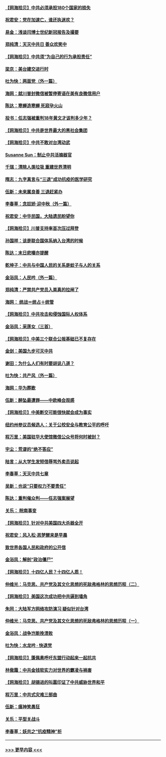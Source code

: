 #### [【网海拾贝】中共必须承担180个国家的损失](../pages/nsc993/n12428893.md?t=09252351) 
#### [祝君安：党在加速亡，谁还执迷欢？](../pages/nsc993/n12428652.md?t=09252351) 
#### [易金：浅谈闫博士世纪新冠报告及撮要](../pages/nsc993/n12426822.md?t=09252351) 
#### [郑纯清：天灭中共日 善众欢笑中](../pages/nsc993/n12426784.md?t=09252351) 
#### [【网海拾贝】中共须“为自己的行为承担责任”](../pages/nsc993/n12426067.md?t=09252351) 
#### [梁京：美台建交进行时](../pages/nsc993/n12424066.md?t=09252351) 
#### [吐为快：两面党（外一篇）](../pages/nsc993/n12424043.md?t=09252351) 
#### [海网：就川普封微信被暂停寄语在美有良微信用户](../pages/nsc993/n12424021.md?t=09252351) 
#### [陈达：寒蝉造寒蝉 死寂孕火山](../pages/nsc993/n12423958.md?t=09252351) 
#### [投书：任志强被重判18年黄文才该判多少年？](../pages/nsc993/n12423672.md?t=09252351) 
#### [【网海拾贝】中共是世界最大的黑社会集团](../pages/nsc993/n12423543.md?t=09252351) 
#### [【网海拾贝】中共不敢对台湾动武](../pages/nsc993/n12421418.md?t=09252351) 
#### [Susanne Sun：制止中共活摘器官](../pages/nsc993/n12419654.md?t=09252351) 
#### [千瑞：清除人类垃圾 重建世界清明](../pages/nsc993/n12419414.md?t=09252351) 
#### [隋志：九字真言与“三退”成功抗疫的医学研究](../pages/nsc993/n12419248.md?t=09252351) 
#### [伍新：未来属良善 三退赶紧办](../pages/nsc993/n12418496.md?t=09252351) 
#### [李春草：念奴娇·迎中秋（外一篇）](../pages/nsc993/n12418465.md?t=09252351) 
#### [祝君安：中华民国，大陆遗民盼望你](../pages/nsc993/n12418089.md?t=09252351) 
#### [【网海拾贝】川普支持率首次压过拜登](../pages/nsc993/n12418050.md?t=09252351) 
#### [孙国祥：该是联合国体系纳入台湾的时候](../pages/nsc993/n12417369.md?t=09252351) 
#### [陈达：末日悲嚎亦提醒](../pages/nsc993/n12416736.md?t=09252351) 
#### [乾坤子：中共与中国人民的关系是蚊子与人的关系](../pages/nsc993/n12416632.md?t=09252351) 
#### [金浴凤：人民吟（外一篇）](../pages/nsc993/n12416567.md?t=09252351) 
#### [郑纯清：严禁共产党员入美真的拉闸了](../pages/nsc993/n12416550.md?t=09252351) 
#### [海网： 统战＝统占＋统管](../pages/nsc993/n12416404.md?t=09252351) 
#### [【网海拾贝】中共攻击和侵蚀国际人权体系](../pages/nsc993/n12416250.md?t=09252351) 
#### [金浴凤：采莲女（三首）](../pages/nsc993/n12415517.md?t=09252351) 
#### [【网海拾贝】中美三个联合公报基础已不复存在](../pages/nsc993/n12415054.md?t=09252351) 
#### [金剑：美国九步可灭中共](../pages/nsc993/n12413183.md?t=09252351) 
#### [谢田：为什么人们有时要胡说八道？](../pages/nsc993/n12411861.md?t=09252351) 
#### [吐为快：共产风（外一篇）](../pages/nsc993/n12411761.md?t=09252351) 
#### [海网：华为葬歌](../pages/nsc993/n12410381.md?t=09252351) 
#### [伍新：醉坠最遭罪——中欧峰会观感](../pages/nsc993/n12410364.md?t=09252351) 
#### [【网海拾贝】中美断交可能很快就会成为事实](../pages/nsc993/n12409495.md?t=09252351) 
#### [纽约州参议员候选人：关于公校安全与教育公平的呼吁](../pages/nsc993/n12409228.md?t=09252351) 
#### [程万里：美国驻华大使馆微信公众号将何时被封？](../pages/nsc993/n12407397.md?t=09252351) 
#### [宇尘：荒谬的“绝不答应”](../pages/nsc993/n12407360.md?t=09252351) 
#### [陆言：从大学生发短信辱骂外卖员说起](../pages/nsc993/n12407285.md?t=09252351) 
#### [李春草：天灭中共七章](../pages/nsc993/n12406988.md?t=09252351) 
#### [吴新：也说“只要权力不要责任”](../pages/nsc993/n12406966.md?t=09252351) 
#### [陈达：重判催众判——任志强案展望](../pages/nsc993/n12404540.md?t=09252351) 
#### [关乐： 皖南事变](../pages/nsc993/n12404288.md?t=09252351) 
#### [【网海拾贝】针对中共美国四大杀器全开](../pages/nsc993/n12404172.md?t=09252351) 
#### [祝君安：风入松‧恶梦醒来是早晨](../pages/nsc993/n12401953.md?t=09252351) 
#### [致世界各国人民和政府的公开信](../pages/nsc993/n12401824.md?t=09252351) 
#### [金浴凤：解剖“政治僵尸”](../pages/nsc993/n12401808.md?t=09252351) 
#### [【网海拾贝】十四亿人民？十四亿人质！](../pages/nsc993/n12401708.md?t=09252351) 
#### [仲维光：马克思、共产党及其文化思想的死敌弗格林的思想历程（二）](../pages/nsc993/n12399107.md?t=09252351) 
#### [【网海拾贝】美国这次成功把中共逼到墙角](../pages/nsc993/n12400173.md?t=09252351) 
#### [朱同：大陆军方网络攻防演习 疑似针对台湾](../pages/nsc993/n12399868.md?t=09252351) 
#### [仲维光：马克思、共产党及其文化思想的死敌弗格林的思想历程（一）](../pages/nsc993/n12398341.md?t=09252351) 
#### [金浴凤：战争岂能挽溃败](../pages/nsc993/n12398855.md?t=09252351) 
#### [吐为快：水龙吟 · 快退党](../pages/nsc993/n12398849.md?t=09252351) 
#### [【网海拾贝】蓬佩奥呼吁东盟行动起来一起抗共](../pages/nsc993/n12398291.md?t=09252351) 
#### [林傲霜：中共金钱软实力对世界的霸凌与祸害](../pages/nsc993/n12397515.md?t=09252351) 
#### [【网海拾贝】胡锡进的叫嚣印证了中共威胁世界和平](../pages/nsc993/n12397455.md?t=09252351) 
#### [程万里：中共式灾难三部曲](../pages/nsc993/n12397106.md?t=09252351) 
#### [伍新：瘟神笑愚狂](../pages/nsc993/n12397052.md?t=09252351) 
#### [关乐：平型关战斗](../pages/nsc993/n12395387.md?t=09252351) 
#### [李春草：妖共之“抗疫精神”析](../pages/nsc993/n12395240.md?t=09252351) 

----
#### [ >>> 更早内容 <<< ](../indexes/nsc993-earlier.md)
